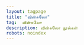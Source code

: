 ```yaml
---
layout: tagpage
title: "வின்சுலோ"
tag:  வின்சுலோ
description: வின்சுலோ நூல்கள்
robots: noindex
---
```

